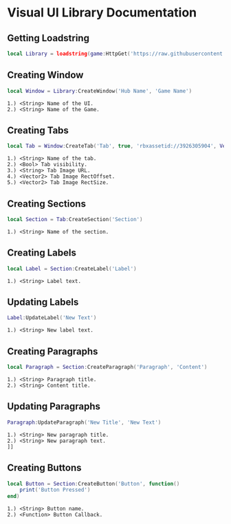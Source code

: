 # Visual UI Library Documentation

## Getting Loadstring
```lua
local Library = loadstring(game:HttpGet('https://raw.githubusercontent.com/Mapple7777/Visual-UI-Library/main/Source.lua'))()
```

## Creating Window
```lua
local Window = Library:CreateWindow('Hub Name', 'Game Name')
```
```text
1.) <String> Name of the UI.
2.) <String> Name of the Game.
```

## Creating Tabs
```lua
local Tab = Window:CreateTab('Tab', true, 'rbxassetid://3926305904', Vector2.new(484, 44), Vector2.new(36, 36))
```
```text
1.) <String> Name of the tab.
2.) <Bool> Tab visibility.
3.) <String> Tab Image URL.
4.) <Vector2> Tab Image RectOffset.
5.) <Vector2> Tab Image RectSize.
```

## Creating Sections
```lua
local Section = Tab:CreateSection('Section')
```
```text
1.) <String> Name of the section.
```

## Creating Labels
```lua
local Label = Section:CreateLabel('Label')
```
```text
1.) <String> Label text.
```

## Updating Labels
```lua
Label:UpdateLabel('New Text')
```
```text
1.) <String> New label text.
```

## Creating Paragraphs
```lua
local Paragraph = Section:CreateParagraph('Paragraph', 'Content')
```
```text
1.) <String> Paragraph title.
2.) <String> Content title.
```

## Updating Paragraphs
```lua
Paragraph:UpdateParagraph('New Title', 'New Text')
```
```text
1.) <String> New paragraph title.
2.) <String> New paragraph text.
]]
```

## Creating Buttons
```lua
local Button = Section:CreateButton('Button', function()
    print('Button Pressed')
end)
```
```text
1.) <String> Button name.
2.) <Function> Button Callback.
```




























